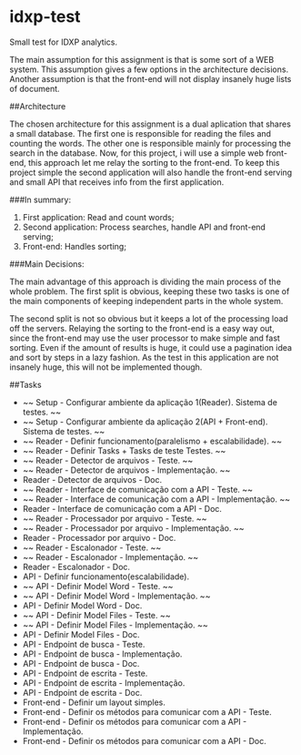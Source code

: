 # idxp-test
Small test for IDXP analytics.

The main assumption for this assignment is that is some sort of a WEB system. This assumption gives a few options in the architecture decisions. Another assumption is that the front-end will not display insanely huge lists of document.

##Architecture

The chosen architecture for this assignment is a dual aplication that shares a small database. The first one is responsible for reading the files and counting the words. The other one is responsible mainly for processing the search in the database. Now, for this project, i will use a simple web front-end, this approach let me relay the sorting to the front-end. To keep this project simple the second application will also handle the front-end serving and small API that receives info from the first application.

###In summary:

  1. First application: Read and count words;
  2. Second application: Process searches, handle API and front-end serving;
  3. Front-end: Handles sorting;

###Main Decisions:

The main advantage of this approach is dividing the main process of the whole problem. The first split is obvious, keeping these two tasks is one of the main components of keeping independent parts in the whole system.

The second split is not so obvious but it keeps a lot of the processing load off the servers. Relaying the sorting to the front-end is a easy way out, since the front-end may use the user processor to make simple and fast sorting. Even if the amount of results is huge, it could use a pagination idea and sort by steps in a lazy fashion. As the test in this application are not insanely huge, this will not be implemented though.


##Tasks

* ~~ Setup - Configurar ambiente da aplicação 1(Reader). Sistema de testes. ~~
* ~~ Setup - Configurar ambiente da aplicação 2(API + Front-end). Sistema de testes. ~~
* ~~ Reader - Definir funcionamento(paralelismo + escalabilidade). ~~
* ~~ Reader - Definir Tasks + Tasks de teste Testes. ~~
* ~~ Reader - Detector de arquivos - Teste. ~~
* ~~ Reader - Detector de arquivos - Implementação. ~~
* Reader - Detector de arquivos - Doc.
* ~~ Reader - Interface de comunicação com a API - Teste. ~~
* ~~ Reader - Interface de comunicação com a API - Implementação. ~~
* Reader - Interface de comunicação com a API - Doc.
* ~~ Reader - Processador por arquivo - Teste. ~~
* ~~ Reader - Processador por arquivo - Implementação. ~~
* Reader - Processador por arquivo - Doc.
* ~~ Reader - Escalonador - Teste. ~~
* ~~ Reader - Escalonador - Implementação. ~~
* Reader - Escalonador - Doc.
* API - Definir funcionamento(escalabilidade).
* ~~ API - Definir Model Word - Teste. ~~
* ~~ API - Definir Model Word - Implementação. ~~
* API - Definir Model Word - Doc.
* ~~ API - Definir Model Files - Teste. ~~
* ~~ API - Definir Model Files - Implementação. ~~
* API - Definir Model Files - Doc.
* API - Endpoint de busca - Teste.
* API - Endpoint de busca - Implementação.
* API - Endpoint de busca - Doc.
* API - Endpoint de escrita - Teste.
* API - Endpoint de escrita - Implementação.
* API - Endpoint de escrita - Doc.
* Front-end - Definir um layout simples.
* Front-end - Definir os métodos para comunicar com a API - Teste.
* Front-end - Definir os métodos para comunicar com a API - Implementação.
* Front-end - Definir os métodos para comunicar com a API - Doc.
